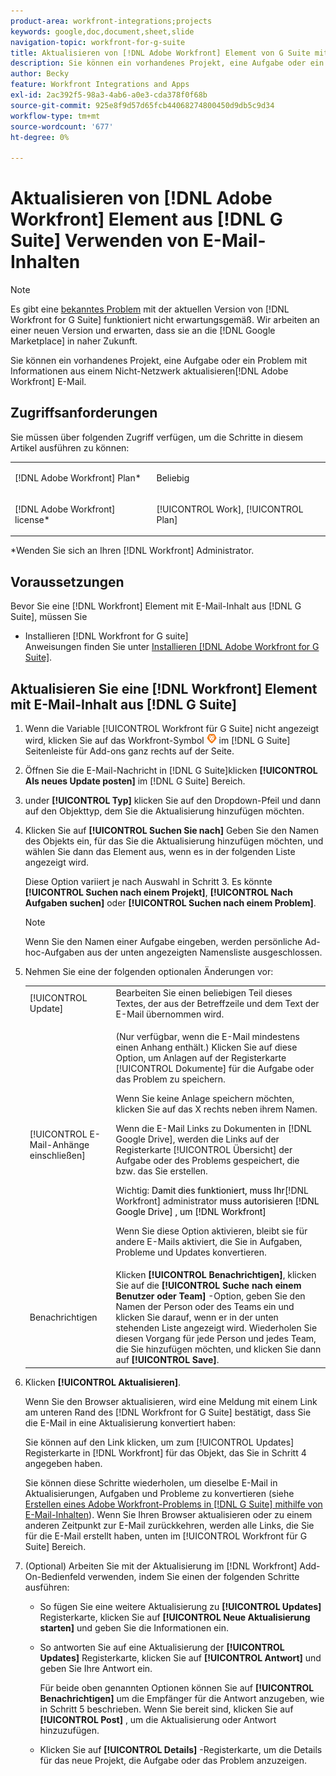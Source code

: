 ```yaml
---
product-area: workfront-integrations;projects
keywords: google,doc,document,sheet,slide
navigation-topic: workfront-for-g-suite
title: Aktualisieren von [!DNL Adobe Workfront] Element von G Suite mit E-Mail-Inhalt
description: Sie können ein vorhandenes Projekt, eine Aufgabe oder ein Problem mit Informationen aus einer Nicht-Adobe Workfront-E-Mail aktualisieren.
author: Becky
feature: Workfront Integrations and Apps
exl-id: 2ac392f5-98a3-4ab6-a0e3-cda378f0f68b
source-git-commit: 925e8f9d57d65fcb44068274800450d9db5c9d34
workflow-type: tm+mt
source-wordcount: '677'
ht-degree: 0%

---
```


# Aktualisieren von [!DNL Adobe Workfront] Element aus [!DNL G Suite] Verwenden von E-Mail-Inhalten

>[!NOTE]
>
>Es gibt eine [bekanntes Problem](https://experienceleague.adobe.com/docs/workfront-known-issues/issues/new-workfront-experience/wf-current/wf-integrations-error-when-opening-wf-for-gsuite.html?lang=en) mit der aktuellen Version von [!DNL Workfront for G Suite] funktioniert nicht erwartungsgemäß. Wir arbeiten an einer neuen Version und erwarten, dass sie an die [!DNL Google Marketplace] in naher Zukunft.

Sie können ein vorhandenes Projekt, eine Aufgabe oder ein Problem mit Informationen aus einem Nicht-Netzwerk aktualisieren[!DNL Adobe Workfront] E-Mail.

## Zugriffsanforderungen

Sie müssen über folgenden Zugriff verfügen, um die Schritte in diesem Artikel ausführen zu können:

<table style="table-layout:auto"> 
 <col> 
 <col> 
 <tbody> 
  <tr> 
   <td role="rowheader">[!DNL Adobe Workfront] Plan*</td> 
   <td> <p>Beliebig</p> </td> 
  </tr> 
  <tr> 
   <td role="rowheader">[!DNL Adobe Workfront] license*</td> 
   <td> <p>[!UICONTROL Work], [!UICONTROL Plan]</p> </td> 
  </tr> 
 </tbody> 
</table>

&#42;Wenden Sie sich an Ihren [!DNL Workfront] Administrator.

## Voraussetzungen

Bevor Sie eine [!DNL Workfront] Element mit E-Mail-Inhalt aus [!DNL G Suite], müssen Sie

* Installieren [!DNL Workfront for G suite]\
   Anweisungen finden Sie unter [Installieren [!DNL Adobe Workfront for G Suite]](../../workfront-integrations-and-apps/workfront-for-g-suite/install-workfront-for-gsuite.md).

## Aktualisieren Sie eine [!DNL Workfront] Element mit E-Mail-Inhalt aus [!DNL G Suite]

1. Wenn die Variable [!UICONTROL Workfront für G Suite] nicht angezeigt wird, klicken Sie auf das Workfront-Symbol ![](assets/wf-lion-icon.png) im [!DNL G Suite] Seitenleiste für Add-ons ganz rechts auf der Seite.
1. Öffnen Sie die E-Mail-Nachricht in [!DNL G Suite]klicken **[!UICONTROL Als neues Update posten]** im [!DNL G Suite] Bereich.
1. under **[!UICONTROL Typ]** klicken Sie auf den Dropdown-Pfeil und dann auf den Objekttyp, dem Sie die Aktualisierung hinzufügen möchten.
1. Klicken Sie auf **[!UICONTROL Suchen Sie nach]** Geben Sie den Namen des Objekts ein, für das Sie die Aktualisierung hinzufügen möchten, und wählen Sie dann das Element aus, wenn es in der folgenden Liste angezeigt wird.

   Diese Option variiert je nach Auswahl in Schritt 3. Es könnte **[!UICONTROL Suchen nach einem Projekt]**, **[!UICONTROL Nach Aufgaben suchen]** oder **[!UICONTROL Suchen nach einem Problem]**.

   >[!NOTE]
   >
   >Wenn Sie den Namen einer Aufgabe eingeben, werden persönliche Ad-hoc-Aufgaben aus der unten angezeigten Namensliste ausgeschlossen.

1. Nehmen Sie eine der folgenden optionalen Änderungen vor:

   <table style="table-layout:auto"> 
    <col> 
    <col> 
    <tbody> 
     <tr> 
      <td role="rowheader">[!UICONTROL Update]</td> 
      <td>Bearbeiten Sie einen beliebigen Teil dieses Textes, der aus der Betreffzeile und dem Text der E-Mail übernommen wird.</td> 
     </tr> 
     <tr data-mc-conditions=""> 
      <td role="rowheader">[!UICONTROL E-Mail-Anhänge einschließen]</td> 
      <td><p>(Nur verfügbar, wenn die E-Mail mindestens einen Anhang enthält.) Klicken Sie auf diese Option, um Anlagen auf der Registerkarte [!UICONTROL Dokumente] für die Aufgabe oder das Problem zu speichern. </p><p>Wenn Sie keine Anlage speichern möchten, klicken Sie auf das X rechts neben ihrem Namen. </p><p>Wenn die E-Mail Links zu Dokumenten in [!DNL Google Drive], werden die Links auf der Registerkarte [!UICONTROL Übersicht] der Aufgabe oder des Problems gespeichert, die bzw. das Sie erstellen. </p><p>Wichtig: <span style="color: #ff1493;"><span style="color: #000000;">Damit dies funktioniert, muss Ihr</span></span>[!DNL Workfront] administrator<span style="color: #ff1493;"><span style="color: #000000;"> muss autorisieren [!DNL Google Drive] , um [!DNL Workfront]</span></span></p>
      <p>Wenn Sie diese Option aktivieren, bleibt sie für andere E-Mails aktiviert, die Sie in Aufgaben, Probleme und Updates konvertieren.</p></td> 
     </tr> 
     <tr data-mc-conditions=""> 
      <td role="rowheader">Benachrichtigen</td> 
      <td>Klicken <strong>[!UICONTROL Benachrichtigen]</strong>, klicken Sie auf die <strong>[!UICONTROL Suche nach einem Benutzer oder Team]</strong> -Option, geben Sie den Namen der Person oder des Teams ein und klicken Sie darauf, wenn er in der unten stehenden Liste angezeigt wird. Wiederholen Sie diesen Vorgang für jede Person und jedes Team, die Sie hinzufügen möchten, und klicken Sie dann auf <strong>[!UICONTROL Save]</strong>.</td> 
     </tr> 
    </tbody> 
   </table>

1. Klicken **[!UICONTROL Aktualisieren]**.

   Wenn Sie den Browser aktualisieren, wird eine Meldung mit einem Link am unteren Rand des [!DNL Workfront for G Suite] bestätigt, dass Sie die E-Mail in eine Aktualisierung konvertiert haben:

   Sie können auf den Link klicken, um zum [!UICONTROL Updates] Registerkarte in [!DNL Workfront] für das Objekt, das Sie in Schritt 4 angegeben haben.

   Sie können diese Schritte wiederholen, um dieselbe E-Mail in Aktualisierungen, Aufgaben und Probleme zu konvertieren (siehe [Erstellen eines Adobe Workfront-Problems in [!DNL G Suite] mithilfe von E-Mail-Inhalten](../../workfront-integrations-and-apps/workfront-for-g-suite/create-wf-issue-in-g-suite-using-email-content.md)). Wenn Sie Ihren Browser aktualisieren oder zu einem anderen Zeitpunkt zur E-Mail zurückkehren, werden alle Links, die Sie für die E-Mail erstellt haben, unten im [!UICONTROL Workfront für G Suite] Bereich.

1. (Optional) Arbeiten Sie mit der Aktualisierung im [!DNL Workfront] Add-On-Bedienfeld verwenden, indem Sie einen der folgenden Schritte ausführen:

   * So fügen Sie eine weitere Aktualisierung zu **[!UICONTROL Updates]** Registerkarte, klicken Sie auf **[!UICONTROL Neue Aktualisierung starten]** und geben Sie die Informationen ein.

   * So antworten Sie auf eine Aktualisierung der **[!UICONTROL Updates]** Registerkarte, klicken Sie auf **[!UICONTROL Antwort]** und geben Sie Ihre Antwort ein.

      Für beide oben genannten Optionen können Sie auf **[!UICONTROL Benachrichtigen]** um die Empfänger für die Antwort anzugeben, wie in Schritt 5 beschrieben. Wenn Sie bereit sind, klicken Sie auf **[!UICONTROL Post]** , um die Aktualisierung oder Antwort hinzuzufügen.

   * Klicken Sie auf **[!UICONTROL Details]** -Registerkarte, um die Details für das neue Projekt, die Aufgabe oder das Problem anzuzeigen.
